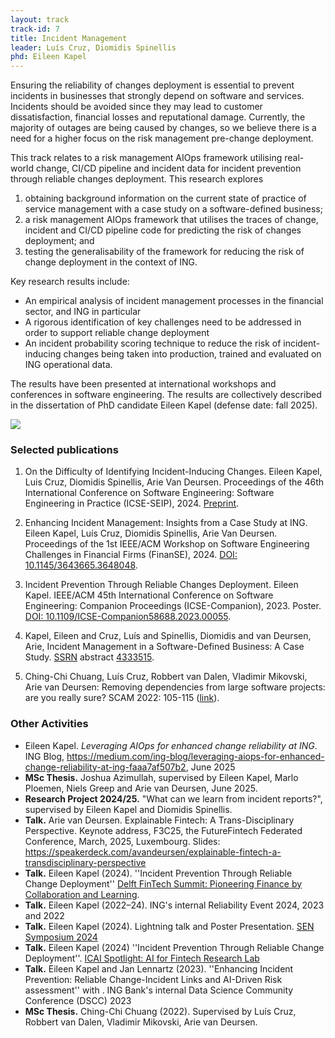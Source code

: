 ```yaml
---
layout: track
track-id: 7
title: Incident Management
leader: Luís Cruz, Diomidis Spinellis
phd: Eileen Kapel
---
```


Ensuring the reliability of changes deployment is essential to prevent incidents in businesses that strongly depend on software and services. Incidents should be avoided since they may lead to customer dissatisfaction, financial losses and reputational damage. Currently, the majority of outages are being caused by changes, so we believe there is a need for a higher focus on the risk management pre-change deployment. 

This track relates to a risk management AIOps framework utilising real-world change, CI/CD pipeline and incident data for incident prevention through reliable changes deployment. This research explores

1. obtaining background information on the current state of practice of service management with a case study on a software-defined business;
2. a risk management AIOps framework that utilises the traces of change, incident and CI/CD pipeline code for predicting the risk of changes deployment; and
3. testing the generalisability of the framework for reducing the risk of change deployment in the context of ING.

Key research results include:

- An empirical analysis of incident management processes in the financial sector, and ING in particular
- A rigorous identification of key challenges need to be addressed in order to support reliable change deployment
- An incident probability scoring technique to reduce the risk of incident-inducing changes being taken into production, trained and evaluated on ING operational data.

The results have been presented at international workshops and conferences in software engineering. The results are collectively described in the dissertation of PhD candidate Eileen Kapel (defense date: fall 2025).

![](../img/eileen-sensym-2024.jpeg)


### Selected publications

1. On the Difficulty of Identifying Incident-Inducing Changes. Eileen Kapel, Luis Cruz, Diomidis Spinellis, Arie Van Deursen. Proceedings of the 46th International Conference on Software Engineering: Software Engineering in Practice (ICSE-SEIP), 2024. [Preprint](https://pure.tudelft.nl/ws/portalfiles/portal/210936762/3639477.3639755.pdf).

1. Enhancing Incident Management: Insights from a Case Study at ING. Eileen Kapel, Luís Cruz, Diomidis Spinellis, Arie Van Deursen. Proceedings of the 1st IEEE/ACM Workshop on Software Engineering Challenges in Financial Firms (FinanSE), 2024. [DOI: 10.1145/3643665.3648048](https://doi.org/10.1145/3643665.3648048).

1. Incident Prevention Through Reliable Changes Deployment. Eileen Kapel. IEEE/ACM 45th International Conference on Software Engineering: Companion Proceedings (ICSE-Companion), 2023. Poster. [DOI: 10.1109/ICSE-Companion58688.2023.00055](https://doi.org/10.1109/ICSE-Companion58688.2023.00055).

1. Kapel, Eileen and Cruz, Luís and Spinellis, Diomidis and van Deursen, Arie, Incident Management in a Software-Defined Business: A Case Study. [SSRN](https://ssrn.com/abstract=4333515) abstract [4333515](https://doi.org/10.2139/ssrn.4333515).

1. Ching-Chi Chuang, Luís Cruz, Robbert van Dalen, Vladimir Mikovski, Arie van Deursen:
Removing dependencies from large software projects: are you really sure? SCAM 2022: 105-115 ([link](https://research.tudelft.nl/en/publications/removing-dependencies-from-large-software-projects-are-you-really)).

### Other Activities

- Eileen Kapel. _Leveraging AIOps for enhanced change reliability at ING_. ING Blog, <https://medium.com/ing-blog/leveraging-aiops-for-enhanced-change-reliability-at-ing-faaa7af507b2>, June 2025
- **MSc Thesis.** Joshua Azimullah, supervised by Eileen Kapel, Marlo Ploemen, Niels Greep and Arie van Deursen, June 2025.
- **Research Project 2024/25.** "What can we learn from incident reports?", supervised by Eileen Kapel and Diomidis Spinellis.
- **Talk.** Arie van Deursen. Explainable Fintech: A Trans-Disciplinary Perspective. Keynote address, F3C25, the FutureFintech Federated Conference, March, 2025, Luxembourg. Slides: <https://speakerdeck.com/avandeursen/explainable-fintech-a-transdisciplinary-perspective>
- **Talk.** Eileen Kapel (2024). ''Incident Prevention Through Reliable Change Deployment'' [Delft FinTech Summit: Pioneering Finance by Collaboration and Learning](https://www.tudelft.nl/evenementen/2024/delft-ai/delft-fintech-summit-2024-pioneering-finance-by-collaboration-and-learning). 
- **Talk.** Eileen Kapel (2022–24). ING's internal Reliability Event 2024, 2023 and 2022
- **Talk.** Eileen Kapel (2024). Lightning talk and Poster Presentation. [SEN Symposium 2024](https://www.sen-symposium.nl/history/2024/program/)
- **Talk.** Eileen Kapel (2024) ''Incident Prevention Through Reliable Change Deployment''. [ICAI Spotlight: AI for Fintech Research Lab](https://www.icai.ai/event/spotlight-ai-for-fintech-research-lab)
- **Talk.** Eileen Kapel and Jan Lennartz (2023). ''Enhancing Incident Prevention: Reliable Change-Incident Links and AI-Driven Risk assessment'' with . ING Bank's internal Data Science Community Conference (DSCC) 2023
- **MSc Thesis.** Ching-Chi Chuang (2022). Supervised by Luís Cruz, Robbert van Dalen, Vladimir Mikovski, Arie van Deursen.
